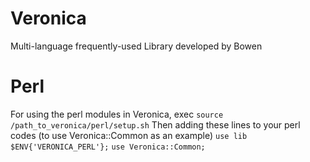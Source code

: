 # Veronica
Multi-language frequently-used Library developed by Bowen

# Perl
For using the perl modules in Veronica, exec `source /path_to_veronica/perl/setup.sh`
Then adding these lines to your perl codes (to use Veronica::Common as an example)
`use lib $ENV{'VERONICA_PERL'};`
`use Veronica::Common;`

